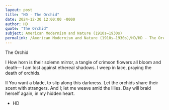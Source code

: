 ```yaml
---
layout: post
title: "HD - The Orchid"
date: 2024-12-30 12:00:00 -0000
author: HD
quote: "The Orchid"
subject: American Modernism and Nature (1910s–1930s)
permalink: /American Modernism and Nature (1910s–1930s)/HD/HD - The Orchid
---
```


The Orchid

 I
    How horn is
    their solemn mirror,
     a tangle of crimson flowers
      all bloom and death—
   I am lost against ethereal shadows.
   I weep in lace,
praying the death of orchids.

 II 
     You want a blade,
         to slip along this darkness.
  Let the orchids share
   their scent with strangers.
    And I; let me weave
    amid the lilies.
   Day will braid herself again,
   in my hidden heart.

- HD
